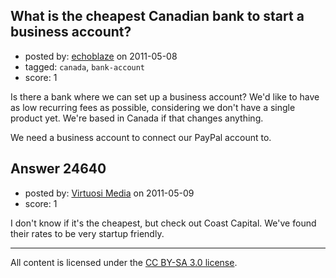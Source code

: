 ## What is the cheapest Canadian bank to start a business account?

- posted by: [echoblaze](https://stackexchange.com/users/-1/7955-echoblaze) on 2011-05-08
- tagged: `canada`, `bank-account`
- score: 1

Is there a bank where we can set up a business account? We'd like to have as low recurring fees as possible, considering we don't have a single product yet. We're based in Canada if that changes anything.

We need a business account to connect our PayPal account to.


## Answer 24640

- posted by: [Virtuosi Media](https://stackexchange.com/users/-1/3825-virtuosi-media) on 2011-05-09
- score: 1

I don't know if it's the cheapest, but check out Coast Capital. We've found their rates to be very startup friendly.



---

All content is licensed under the [CC BY-SA 3.0 license](https://creativecommons.org/licenses/by-sa/3.0/).
